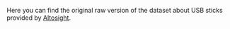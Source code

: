 Here you can find the original raw version of the dataset about USB sticks provided by <a href="https://altosight.com">Altosight</a>.
